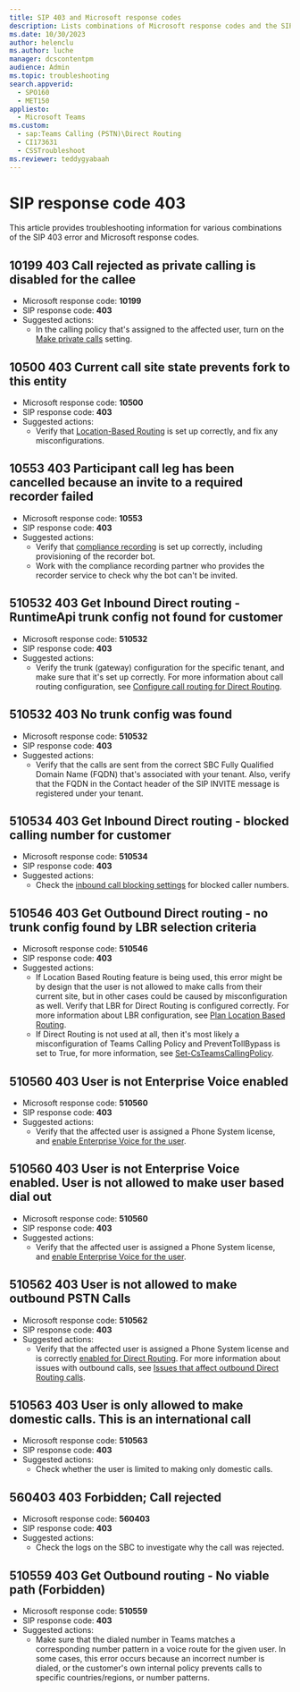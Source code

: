 ```yaml
---
title: SIP 403 and Microsoft response codes
description: Lists combinations of Microsoft response codes and the SIP 403 error, and provides actions to resolve the errors.
ms.date: 10/30/2023
author: helenclu
ms.author: luche
manager: dcscontentpm
audience: Admin
ms.topic: troubleshooting
search.appverid: 
  - SPO160
  - MET150
appliesto: 
  - Microsoft Teams
ms.custom: 
  - sap:Teams Calling (PSTN)\Direct Routing
  - CI173631
  - CSSTroubleshoot
ms.reviewer: teddygyabaah
---
```


# SIP response code 403

This article provides troubleshooting information for various combinations of the SIP 403 error and Microsoft response codes.

## 10199 403 Call rejected as private calling is disabled for the callee

- Microsoft response code: **10199**
- SIP response code: **403**
- Suggested actions:  
  - In the calling policy that's assigned to the affected user, turn on the [Make private calls](/MicrosoftTeams/teams-calling-policy#make-private-calls) setting.

## 10500 403 Current call site state prevents fork to this entity

- Microsoft response code: **10500**
- SIP response code: **403**
- Suggested actions:  
  - Verify that [Location-Based Routing](/microsoftteams/location-based-routing-plan) is set up correctly, and fix any misconfigurations.  

## 10553 403 Participant call leg has been cancelled because an invite to a required recorder failed

- Microsoft response code: **10553**
- SIP response code: **403**
- Suggested actions:  
  - Verify that [compliance recording](/microsoftteams/teams-recording-policy) is set up correctly, including provisioning of the recorder bot.
  - Work with the compliance recording partner who provides the recorder service to check why the bot can't be invited.
  
## 510532 403 Get Inbound Direct routing - RuntimeApi trunk config not found for customer

- Microsoft response code: **510532**
- SIP response code: **403**
- Suggested actions:  
  - Verify the trunk (gateway) configuration for the specific tenant, and make sure that it's set up correctly. For more information about call routing configuration, see [Configure call routing for Direct Routing](/microsoftteams/direct-routing-voice-routing).

## 510532 403 No trunk config was found

- Microsoft response code: **510532**
- SIP response code: **403**
- Suggested actions:  
  - Verify that the calls are sent from the correct SBC Fully Qualified Domain Name (FQDN) that's associated with your tenant. Also, verify that the FQDN in the Contact header of the SIP INVITE message is registered under your tenant.

## 510534 403 Get Inbound Direct routing - blocked calling number for customer

- Microsoft response code: **510534**
- SIP response code: **403**
- Suggested actions:  
  - Check the [inbound call blocking settings](/microsoftteams/block-inbound-calls) for blocked caller numbers.

## 510546 403 Get Outbound Direct routing - no trunk config found by LBR selection criteria

- Microsoft response code: **510546**
- SIP response code: **403**
- Suggested actions:
  - If Location Based Routing feature is being used, this error might be by design that the user is not allowed to make calls from their current site, but in other cases could be caused by misconfiguration as well. Verify that LBR for Direct Routing is configured correctly. For more information about LBR configuration, see [Plan Location Based Routing](https://learn.microsoft.com/en-us/microsoftteams/location-based-routing-plan).
  - If Direct Routing is not used at all, then it's most likely a misconfiguration of Teams Calling Policy and PreventTollBypass is set to True, for more information, see [Set-CsTeamsCallingPolicy](https://learn.microsoft.com/en-us/powershell/module/teams/set-csteamscallingpolicy?view=teams-ps#-preventtollbypass). 

## 510560 403 User is not Enterprise Voice enabled

- Microsoft response code: **510560**
- SIP response code: **403**
- Suggested actions:  
  - Verify that the affected user is assigned a Phone System license, and [enable Enterprise Voice for the user](/microsoftteams/direct-routing-enable-users).

## 510560 403 User is not Enterprise Voice enabled. User is not allowed to make user based dial out

- Microsoft response code: **510560**
- SIP response code: **403**
- Suggested actions:  
  - Verify that the affected user is assigned a Phone System license, and [enable Enterprise Voice for the user](/microsoftteams/direct-routing-enable-users).

## 510562 403 User is not allowed to make outbound PSTN Calls

- Microsoft response code: **510562**
- SIP response code: **403**
- Suggested actions:  
  - Verify that the affected user is assigned a Phone System license and is correctly [enabled for Direct Routing](/microsoftteams/direct-routing-enable-users). For more information about issues with outbound calls, see [Issues that affect outbound Direct Routing calls](/microsoftteams/troubleshoot/phone-system/direct-routing/issues-with-outbound-calls).

## 510563 403 User is only allowed to make domestic calls. This is an international call

- Microsoft response code: **510563**
- SIP response code: **403**
- Suggested actions:  
  - Check whether the user is limited to making only domestic calls.

## 560403 403 Forbidden; Call rejected

- Microsoft response code: **560403**
- SIP response code: **403**
- Suggested actions:  
  - Check the logs on the SBC to investigate why the call was rejected.

## 510559 403 Get Outbound routing - No viable path (Forbidden)

- Microsoft response code: **510559**
- SIP response code: **403**
- Suggested actions:  
  - Make sure that the dialed number in Teams matches a corresponding number pattern in a voice route for the given user. In some cases, this error occurs because an incorrect number is dialed, or the customer's own internal policy prevents calls to specific countries/regions, or number patterns.
